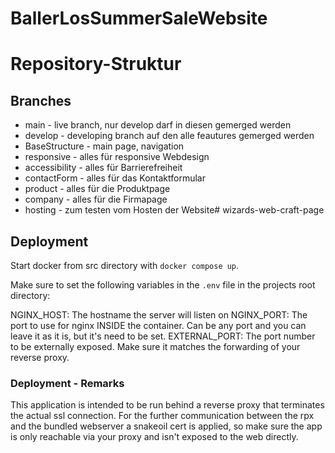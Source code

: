 # BallerLosSummerSaleWebsite

# Repository-Struktur
## Branches
- main - live branch, nur develop darf in diesen gemerged werden
- develop - developing branch auf den alle feautures gemerged werden
- BaseStructure - main page, navigation
- responsive - alles für responsive Webdesign
- accessibility - alles für Barrierefreiheit
- contactForm - alles für das Kontaktformular
- product - alles für die Produktpage
- company - alles für die Firmapage
- hosting - zum testen vom Hosten der Website# wizards-web-craft-page

## Deployment
Start docker from src directory with `docker compose up`.

Make sure to set the following variables in the `.env` file in the projects root directory:

NGINX_HOST: The hostname the server will listen on
NGINX_PORT: The port to use for nginx INSIDE the container. Can be any port and you can leave it as it is, but it's need to be set.
EXTERNAL_PORT: The port number to be externally exposed. Make sure it matches the forwarding of your reverse proxy.

### Deployment - Remarks
This application is intended to be run behind a reverse proxy that terminates the actual ssl connection. For the further communication between the rpx and the bundled webserver a snakeoil cert is applied, so make sure the app is only reachable via your proxy and isn't exposed to the web directly.
